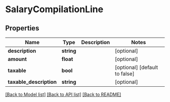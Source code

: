 # SalaryCompilationLine

## Properties
Name | Type | Description | Notes
------------ | ------------- | ------------- | -------------
**description** | **string** |  | [optional] 
**amount** | **float** |  | [optional] 
**taxable** | **bool** |  | [optional] [default to false]
**taxable_description** | **string** |  | [optional] 

[[Back to Model list]](../../README.md#documentation-for-models) [[Back to API list]](../../README.md#documentation-for-api-endpoints) [[Back to README]](../../README.md)

